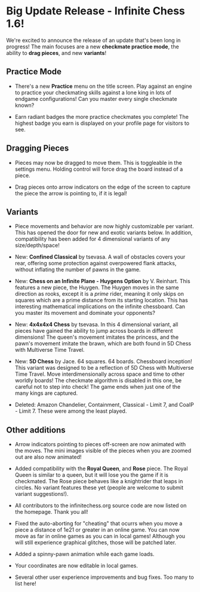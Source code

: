 # Big Update Release - Infinite Chess 1.6!

We're excited to announce the release of an update that's been long in progress! The main focuses are a new **checkmate practice mode**, the ability to **drag pieces**, and new **variants**!

## Practice Mode

* There's a new **Practice** menu on the title screen. Play against an engine to practice your checkmating skills against a lone king in lots of endgame configurations! Can you master every single checkmate known?

* Earn radiant badges the more practice checkmates you complete! The highest badge you earn is displayed on your profile page for visitors to see.

## Dragging Pieces

* Pieces may now be dragged to move them. This is toggleable in the settings menu. Holding control will force drag the board instead of a piece.

* Drag pieces onto arrow indicators on the edge of the screen to capture the piece the arrow is pointing to, if it is legal!

## Variants

* Piece movements and behavior are now highly customizable per variant. This has opened the door for new and exotic variants below. In addition, compatibility has been added for 4 dimensional variants of any size/depth/space!

* New: **Confined Classical** by tsevasa. A wall of obstacles covers your rear, offering some protection against overpowered flank attacks, without inflating the number of pawns in the game.

* New: **Chess on an Infinite Plane - Huygens Option** by V. Reinhart. This features a new piece, the Huygen. The Huygen moves in the same direction as rooks, except it is a *prime* rider, meaning it only skips on squares which are a prime distance from its starting location. This has interesting mathematical implications on the infinite chessboard. Can you master its movement and dominate your opponents?

* New: **4x4x4x4 Chess** by tsevasa. In this 4 dimensional variant, all pieces have gained the ability to jump across boards in different dimensions! The queen's movement imitates the princess, and the pawn's movement imitate the brawn, which are both found in 5D Chess with Multiverse Time Travel.

* New: **5D Chess** by Jace. 64 squares. 64 boards. Chessboard inception! This variant was designed to be a reflection of 5D Chess with Multiverse Time Travel. Move interdimensionally across space and time to other worldly boards! The checkmate algorithm is disabled in this one, be careful not to step into check! The game ends when just one of the many kings are captured.

* Deleted: Amazon Chandelier, Containment, Classical - Limit 7, and CoaIP - Limit 7. These were among the least played.

## Other additions

* Arrow indicators pointing to pieces off-screen are now animated with the moves. The mini images visible of the pieces when you are zoomed out are also now animated!

* Added compatibility with the **Royal Queen**, and **Rose** piece. The Royal Queen is similar to a queen, but it will lose you the game if it is checkmated. The Rose piece behaves like a knightrider that leaps in circles. No variant features these yet (people are welcome to submit variant suggestions!).

* All contributors to the infinitechess.org source code are now listed on the homepage. Thank you all!

* Fixed the auto-aborting for "cheating" that ocurrs when you move a piece a distance of 1e21 or greater in an online game. You can now move as far in online games as you can in local games! Although you will still experience graphical glitches, those will be patched later.

* Added a spinny-pawn animation while each game loads.

* Your coordinates are now editable in local games.

* Several other user experience improvements and bug fixes. Too many to list here!
